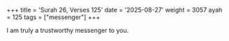 +++
title = 'Surah 26, Verses 125'
date = '2025-08-27'
weight = 3057
ayah = 125
tags = ["messenger"]
+++

I am truly a trustworthy messenger to you.